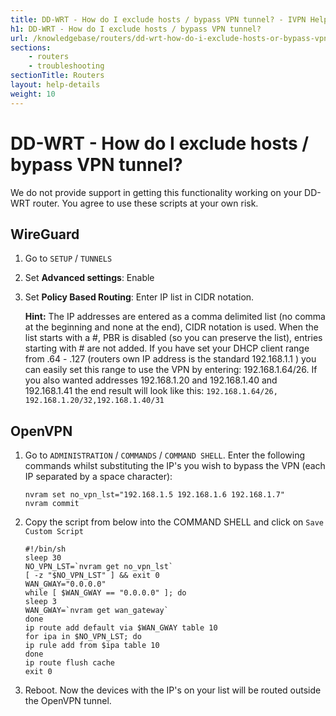 ```yaml
---
title: DD-WRT - How do I exclude hosts / bypass VPN tunnel? - IVPN Help
h1: DD-WRT - How do I exclude hosts / bypass VPN tunnel?
url: /knowledgebase/routers/dd-wrt-how-do-i-exclude-hosts-or-bypass-vpn-tunnel/
sections:
    - routers
    - troubleshooting
sectionTitle: Routers
layout: help-details
weight: 10
---
```

# DD-WRT - How do I exclude hosts / bypass VPN tunnel?

<div markdown="1" class="notice notice--warning">
We do not provide support in getting this functionality working on your DD-WRT router. You agree to use these scripts at your own risk.
</div>

## WireGuard

1. Go to `SETUP` / `TUNNELS`

1. Set **Advanced settings**: Enable

1. Set **Policy Based Routing**: Enter IP list in CIDR notation.

    <div markdown="1" class="notice notice--info">
    <strong>Hint:</strong> The IP addresses are entered as a comma delimited list (no comma at the beginning and none at the end), CIDR notation is used.  When the list starts with a #, PBR is disabled (so you can preserve the list), entries starting with # are not added.  If you have set your DHCP client range from .64 - .127 (routers own IP address is the standard 192.168.1.1 ) you can easily set this range to use the VPN by entering: 192.168.1.64/26. If you also wanted addresses 192.168.1.20 and 192.168.1.40 and 192.168.1.41 the end result will look like this: <code>192.168.1.64/26, 192.168.1.20/32,192.168.1.40/31</code>
    </div>

## OpenVPN

1.  Go to `ADMINISTRATION` / `COMMANDS` / `COMMAND SHELL`. Enter the following commands whilst substituting the IP's you wish to bypass the VPN (each IP separated by a space character):

    ```
    nvram set no_vpn_lst="192.168.1.5 192.168.1.6 192.168.1.7"
    nvram commit
    ```

2.  Copy the script from below into the COMMAND SHELL and click on `Save Custom Script`

    ```
    #!/bin/sh
    sleep 30
    NO_VPN_LST=`nvram get no_vpn_lst`
    [ -z "$NO_VPN_LST" ] && exit 0
    WAN_GWAY="0.0.0.0"
    while [ $WAN_GWAY == "0.0.0.0" ]; do
    sleep 3
    WAN_GWAY=`nvram get wan_gateway`
    done
    ip route add default via $WAN_GWAY table 10
    for ipa in $NO_VPN_LST; do
    ip rule add from $ipa table 10
    done
    ip route flush cache
    exit 0
    ```

3.  Reboot. Now the devices with the IP's on your list will be routed outside the OpenVPN tunnel.
